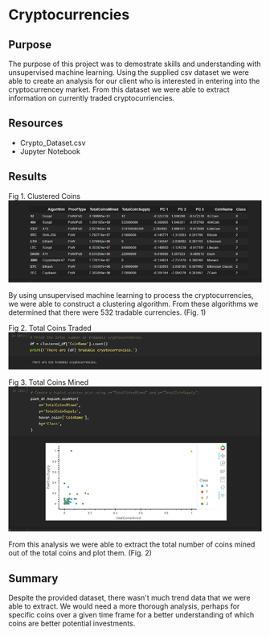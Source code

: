 # Cryptocurrencies
## Purpose
The purpose of this project was to demostrate skills and understanding with unsupervised machine learning.  Using the supplied csv dataset we were able to create an analysis for our client who is interested in entering into the cryptocurrencey market.  From this dataset we were able to extract information on currently traded cryptocurriencies.

## Resources
* Crypto_Dataset.csv
* Jupyter Notebook

## Results
Fig 1. Clustered Coins
![clustered](https://github.com/Jbailey8316/Cryptocurrencies/blob/main/images/clustered_coins.PNG)

By using unsupervised machine learning to process the cryptocurrencies, we were able to construct a clustering algorithm.  From these algorithms we determined that there were 532 tradable currencies.  (Fig. 1)

Fig 2. Total Coins Traded
![tarded](https://github.com/Jbailey8316/Cryptocurrencies/blob/main/images/traded_coins.PNG)

Fig 3. Total Coins Mined
![coins_mined](https://github.com/Jbailey8316/Cryptocurrencies/blob/main/images/coins_mined_plot.PNG)

From this analysis we were able to extract the total number of coins mined out of the total coins and plot them. (Fig. 2)

## Summary
Despite the provided dataset, there wasn't much trend data that we were able to extract.  We would need a more thorough analysis, perhaps for specific coins over a given time frame for a better understanding of which coins are better potential investments.
